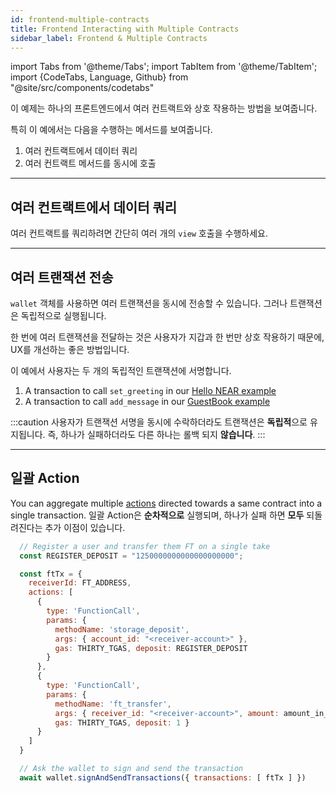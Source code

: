 ```yaml
---
id: frontend-multiple-contracts
title: Frontend Interacting with Multiple Contracts
sidebar_label: Frontend & Multiple Contracts
---
```


import Tabs from '@theme/Tabs';
import TabItem from '@theme/TabItem';
import {CodeTabs, Language, Github} from "@site/src/components/codetabs"

이 예제는 하나의 프론트엔드에서 여러 컨트랙트와 상호 작용하는 방법을 보여줍니다.

특히 이 예에서는 다음을 수행하는 메서드를 보여줍니다.

1. 여러 컨트랙트에서 데이터 쿼리
2. 여러 컨트랙트 메서드를 동시에 호출

---

## 여러 컨트랙트에서 데이터 쿼리

여러 컨트랙트를 쿼리하려면 간단히 여러 개의 `view` 호출을 수행하세요.

<Language value="🌐 JavaScript" language="ts">
  <Github fname="index.js"
        url="https://github.com/near-examples/frontend-multiple-contracts/blob/main/frontend/index.js"
        start="70" end="76" />
</Language>

---

## 여러 트랜잭션 전송

`wallet` 객체를 사용하면 여러 트랜잭션을 동시에 전송할 수 있습니다. 그러나 트랜잭션은 독립적으로 실행됩니다.

한 번에 여러 트랜잭션을 전달하는 것은 사용자가 지갑과 한 번만 상호 작용하기 때문에, UX를 개선하는 좋은 방법입니다.

<Language value="🌐 JavaScript" language="ts">
  <Github fname="index.js"
          url="https://github.com/near-examples/frontend-multiple-contracts/blob/main/frontend/index.js"
          start="39" end="66" />
</Language>

이 예에서 사용자는 두 개의 독립적인 트랜잭션에 서명합니다.

1. A transaction to call `set_greeting` in our [Hello NEAR example](https://github.com/near-examples/hello-near-examples)
2. A transaction to call `add_message` in our [GuestBook example](https://github.com/near-examples/guest-book-examples)

:::caution
사용자가 트랜잭션 서명을 동시에 수락하더라도 트랜잭션은 **독립적**으로 유지됩니다. 즉, 하나가 실패하더라도 다른 하나는 롤백 되지 **않습니다**.
:::

---

## 일괄 Action

You can aggregate multiple [actions](../../2.build/2.smart-contracts/anatomy/actions.md) directed towards a same contract into a single transaction. 일괄 Action은 **순차적으로** 실행되며, 하나가 실패 하면 **모두** 되돌려진다는 추가 이점이 있습니다.

```js
  // Register a user and transfer them FT on a single take
  const REGISTER_DEPOSIT = "1250000000000000000000";

  const ftTx = {
    receiverId: FT_ADDRESS,
    actions: [
      {
        type: 'FunctionCall',
        params: {
          methodName: 'storage_deposit',
          args: { account_id: "<receiver-account>" },
          gas: THIRTY_TGAS, deposit: REGISTER_DEPOSIT
        }
      },
      {
        type: 'FunctionCall',
        params: {
          methodName: 'ft_transfer',
          args: { receiver_id: "<receiver-account>", amount: amount_in_yocto },
          gas: THIRTY_TGAS, deposit: 1 }
      }
    ]
  }

  // Ask the wallet to sign and send the transaction
  await wallet.signAndSendTransactions({ transactions: [ ftTx ] })
```
